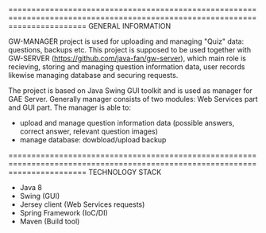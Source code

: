 =============================================================================================================================
                                                GENERAL INFORMATION

GW-MANAGER project is used for uploading and managing "Quiz" data: questions, backups etc. This project is supposed to be used together with GW-SERVER (https://github.com/java-fan/gw-server), which main role is recieving, storing and managing question information data, user records likewise managing database and securing requests.

The project is based on Java Swing GUI toolkit and is used as manager for GAE Server. Generally manager consists of two modules: Web Services part and GUI part. The manager is able to:

- upload and manage question information data (possible answers, correct answer, relevant question images)
- manage database: dowbload/upload backup

=============================================================================================================================
                                                TECHNOLOGY STACK

- Java 8
- Swing (GUI)
- Jersey client (Web Services requests)
- Spring Framework (IoC/DI)
- Maven (Build tool)
